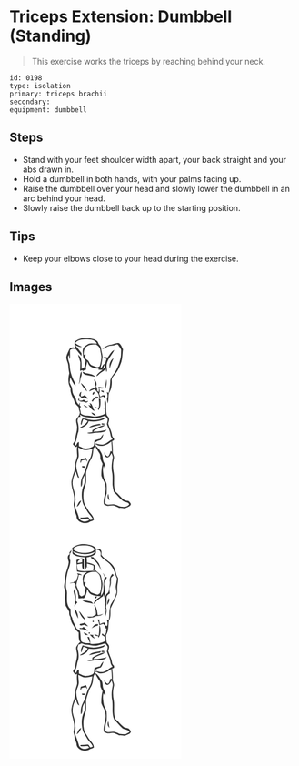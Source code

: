 # Triceps Extension: Dumbbell (Standing)
> This exercise works the triceps by reaching behind your neck.

``` 
id: 0198 
type: isolation 
primary: triceps brachii 
secondary:  
equipment: dumbbell 
``` 

## Steps

 - Stand with your feet shoulder width apart, your back straight and your abs drawn in.
 - Hold a dumbbell in both hands, with your palms facing up.
 - Raise the dumbbell over your head and slowly lower the dumbbell in an arc behind your head.
 - Slowly raise the dumbbell back up to the starting position.

## Tips

 - Keep your elbows close to your head during the exercise.

## Images

<svg width="227pt" height="400" viewBox="0 0 227 300" xmlns="http://www.w3.org/2000/svg">
  <g fill="#FFF">
    <path d="M0 0h227v300H0V0m88.36 48.31c-4.23 1.65-1.93 6.86-1.75 10.2-2.47-1.91-6.8-1.05-7.91 2.02-1.36 3.08-3.14 6.06-3.73 9.42-.39 4.19 2.51 7.79 2.62 11.93.01 3.41.86 6.71 1.27 10.06-1.8 6.52-1.96 13.77 1.8 19.65-1.06 6.38 3.2 11.72 5.01 17.52.82 2.97 3.28 4.87 5.36 6.94.33 2.48.91 4.94 1.81 7.28-.06 3.91-3.21 6.45-4.85 9.68-.5 3.41 1.24 6.61 1.2 9.99.15 5.15-2.21 9.93-2.3 15.07.06 2.87-2.35 4.84-3.36 7.34 1.83 1.37 3.56 5.45 5.92 2.34-1.11 4.35-.24 8.79-.1 13.18-.58 3.44-2.24 6.62-2.52 10.13-.69 3.9-.27 8.03-1.88 11.74-1.35 3.83-2.65 7.74-3.23 11.77-.54 8.35 4.39 16.03 3.6 24.4.04 2.69-1.21 5.4-.37 8.04.47 1.7.83 3.42.9 5.19.07 2.87 2.09 5.18 2.56 7.96-.14 8.6 12.2 11.8 18.15 7.05 1.76-.2 3.35-.89 4.74-1.97-.23-5.77-5.63-8.91-8-13.65-1.61-3.39-4.34-6.25-5.09-10.01-1.53-7.64-.85-15.83 2.26-23 1.7-6.57-.75-13.63 1.64-20.12 1.69-4.39 2.56-9.18 5.3-13.09 2.59-4.34 2.98-9.56 3.2-14.5.88-1.01 1.76-2.02 2.63-3.04 1.46 3.33 3.4 6.4 5.4 9.43 1.66 2.57.77 5.85 1.68 8.65.7 1.77 1.67 3.43 2.51 5.14-1.32 5.15-1.8 10.48-1.66 15.79 1.37 4.57 4.81 8.3 5.37 13.15 2.05 8.34-3.54 16.15-2.02 24.53 1.47.76 2.9 1.7 4.54 2.07 2.94.48 5.88-.9 8.81-.29 2.43.8 4.64 2.11 6.96 3.18 3.09-.79 6.33 1.33 9.24-.4 2.39-1.1 5.86-1.84 6.12-5.04-.85-1.51-1.91-2.99-3.41-3.88-2.57-.6-5.36-.84-7.35-2.79-3.32-3.02-6.06-6.63-9.6-9.42-3.34-7.92-.84-16.81-2.27-25.09a41.565 41.565 0 0 1 .21-18.73c.91-3.22-1.89-5.96-1.53-9.15.18-4.6-.21-9.2-.84-13.75.65-.3 1.96-.91 2.61-1.21-.04-.6-.12-1.8-.17-2.4-.97-1.16-2.36-2.2-2.49-3.83-.54-5.57-3.65-10.38-5.12-15.69.59-2.6 1.95-5.34.67-7.98-.84-1.14-1.85-2.15-2.59-3.36-1.06-4.84-.97-9.83-.8-14.74.18-1.91-.68-3.65-1.44-5.33-1.51 3.59-.44 7.3-.01 10.99-.8.15-1.6.3-2.4.46.56.01 1.67.05 2.23.07.21 2.25.42 4.51.62 6.77-4.11 2.36-8.83 3.1-13.43 3.92-3.71-.01-7.29-1.43-11.03-1.28-2.87.3-5.36-1.2-7.79-2.48-.31-2.68-1.01-5.28-1.74-7.86.46-.31 1.37-.93 1.83-1.24-.44-.47-1.33-1.41-1.77-1.88.32-1.27.32-2.53-.01-3.79-.25.77-.74 2.32-.98 3.1-1.91-1.7-3.32-3.89-3.63-6.46-.5-3.86-3.97-6.44-4.72-10.22-.37-2.07-.55-4.16-.84-6.23-1.19-2.14-2.18-4.38-3.2-6.6.43-2.35.75-4.71.98-7.08 1.79 4.21 3.95 8.33 6.87 11.88l-.04-3.28c-4.13-7.18-7.28-15.21-7.45-23.58-.03-4.89-4.37-9.66-1.28-14.35.38 1.98.73 3.98 1.16 5.96.81-4.1.09-8.28.49-12.38 1.69-2 4.82-1.8 7.22-1.57 2.82 2.9 5.08 6.27 7.81 9.25.02-.87.05-2.61.07-3.48-3.11-3.5-5.31-7.71-8.82-10.87 2.97 1.31 5.97 3.11 9.37 2.58-2.99-1.66-6.14-3.05-8.85-5.17 3.57-5.22 10.59-5.07 16.22-5.06 4.58.22 10.45.95 12.43 5.82-2.49-.14-4.98-.45-7.47-.39-3.86-.09-6.98 2.58-9.71 4.98-2.57 3.42-1.45 7.95-1.11 11.86-.03 2.53 1.83 4.33 3.28 6.17-.46 3.02-.81 6.08-1.82 8.98-1.18.55-2.37 1.11-3.55 1.67.03-4.95.38-9.96-1.09-14.76a44.487 44.487 0 0 0-3.46-4.15c.74 3.47 2.1 6.77 2.98 10.2 0 3.76-.18 7.52-.3 11.28.76-.24 2.29-.72 3.06-.96.11.33.34 1.01.46 1.35 1.52-.85 3.08-1.61 4.73-2.16-.21-.4-.63-1.2-.85-1.59.61-3.04 1.57-5.99 2.07-9.06.96 2.08 1.72 4.35 3.35 6.02 4.09 3.26 9.46 3.52 14.47 3.42l-2.91.24-.19 1.29c1.81.09 3.61.15 5.43.19-3 2.54-6.62 4.7-8.28 8.44 2.48-.64 3.58-3.15 5.65-4.41 2.04-1.74 5.3-2.4 5.89-5.41.21.02.63.05.84.06.27 1.49.76 2.94 1.28 4.36 1.24-3.4-.73-6.89.13-10.35 1.31-7.25 7.11-12.37 9.98-18.93-4.16 2.03-6.02 6.62-8.86 10.04-2.11-.45-4.68-1.73-6.02.77 1.56.3 3.13.58 4.7.85-.96 3.83-2.91 7.73-1.82 11.74-.78.38-1.6.7-2.4 1.04l-.91 1.79c.76-2.77 2.03-5.36 3.01-8.05-2.92.75-3.5 4.17-5.24 6.21-.77-1.77.2-3.5.5-5.23.68-3.35 1.35-6.72 1.61-10.14-.17-3.76-1.86-7.25-1.99-11.02-.06-2.52-1.95-4.37-3.37-6.24-.46-2.91-2.81-4.81-5.48-5.68-7.63-2.41-16.52-3.1-23.61 1.26m45.72 5.62c-4.59.34-8.72 2.98-11.92 6.15 3.33-1.38 6.29-3.55 9.73-4.66 2.55-.29 5.19-.14 7.64-1.06 1.22-.24 2.91-1.34 3.9-.03 1.36 2.16 3.31 4.13 3.87 6.68-.24 4.5.23 9.21-1.5 13.49-1.98 7.08-4.83 14.07-9.43 19.88-1.35 2.04-2.83 4.15-3.34 6.58-.1 5.6-.77 11.21-2.23 16.63-.6-.23-1.8-.67-2.4-.89 1.21 2.89 1.42 5.99.2 8.92.24 1.97.42 3.94.75 5.9 1.87-4.27.74-9.15 1.84-13.64 3.25-4.93 4.16-11.01 3.68-16.81-.26-2.46 1.31-4.64 2.83-6.42 4.48-4.23 6.86-10.08 9.11-15.69 2.4-6.06 2.07-12.62 2.96-18.96-1.55-2.68-2.34-6.13-5.04-7.94-3.69-1.06-7.02 1.7-10.65 1.87m-1.83 31.64c1.12-4.77 3.23-9.19 4.98-13.73-4.36 2.89-6.27 8.73-4.98 13.73m-41.08 20.48c2.67-2.29 1.71-6.41 3.17-9.4 1.19-2.32.87-4.98.67-7.47-3.48 4.87-1.23 11.54-3.84 16.87m5.38-16.51c.08 2.89 3.07 4.17 5.47 4.6 3.82.73 7.59 1.76 11.46 2.19-3.27-3.15-8.02-3.94-12.34-4.57a56.98 56.98 0 0 0-4.59-2.22m14.94 10.29c.85 3.28 2 6.5 2.18 9.92 2.53-3.11.94-7.88-2.18-9.92m16.4-.29c-.63 4.47-1.67 8.89-2.02 13.39 2.34-3.88 2.78-8.96 2.02-13.39m-33.85 4.97c1.73 4.38 5.09 7.96 8.32 11.3-1.16-4.62-4.62-8.51-8.32-11.3m20.64 4.32c-1.97 3.71-7.87 2.64-9.73 6.86 2.47-.96 4.84-2.16 7.36-2.97 2.91 3.16 6.42 6.62 6.04 11.31 1.63-.61 3.29-1.14 4.93-1.71.96.66 1.91 1.33 2.87 1.99-.02-.87-.07-2.6-.1-3.47-1.21-.01-2.41.01-3.61.06-.64.49-1.91 1.47-2.55 1.97-.57-1.39-1.04-2.8-1.62-4.18 1.16-2.45.83-5.18.2-7.72 1.94.95 3.95 1.43 5.67-.08-2.34-.7-4.76-1.02-7.19-1.24 1.7 1.91 1.06 4.48.67 6.72-.66-.58-1.96-1.76-2.61-2.34.31-.09.93-.26 1.23-.34-.87-1.5-1.36-3.15-1.56-4.86m6.48 5.54c-.05.28-.14.82-.19 1.1.8.42 2.42 1.27 3.22 1.7.02-.72.02-1.43.02-2.15-1.02-.21-2.03-.43-3.05-.65m-27.93 2.78c-.49 1.24-1.21 2.42-1.38 3.76 1.12 1.18 2.39 2.2 3.56 3.33 1.24-.26 2.48-.57 3.7-.91 1.3.92 2.57 2.03 4.3 1.87-.73-2.02-2.67-3.15-4.05-4.69-1.59.81-3.26 1.45-5 1.85-.59-2.08-.28-4.15.62-6.08-.43.22-1.31.65-1.75.87m18.24-.88c-1.29.41-2.84 3.15-1.26 3.89 1.06-.51 2.79-3.28 1.26-3.89m1.46 6.66c-1.73 1.44-2.98 3.35-4.56 4.94.41.5.81 1 1.22 1.5 1-1.35 1.96-2.73 2.88-4.13 1.74-.47 4.54.2 4.8-2.26-1.44-.18-2.93-.46-4.34-.05m-21.32.77c-.38 1.06-.75 2.13-1.12 3.2 1.83 2.06 4.51 2.56 7.15 2.25 1.93 1.01 5.18 2.18 6.06-.81-.64.17-1.91.5-2.54.67-1.06-.86-2.1-1.74-3.21-2.52-.69.34-2.08 1.03-2.77 1.37-.75-.01-2.25-.04-3.01-.06-.18-1.37-.37-2.74-.56-4.1m26.35 1.11c-.08 4.35 1.17 8.88-.52 13.06-1.82-.64-3.59-1.41-5.4-2.07.61.75 1.24 1.5 1.87 2.24 1 .04 1.99.09 2.99.13l.3 2.45c3.4-4.08 3.04-9.69 2.82-14.66-.51-.28-1.54-.86-2.06-1.15m-12.31 6.26c.39.85 1.17 2.56 1.56 3.41-.76-.25-2.26-.77-3.02-1.03 1.96 3.31 4.26 6.94 8.24 7.96-.64-.94-1.29-1.87-1.96-2.79-.25-2.39-1.62-4.42-2.61-6.55-.55-.25-1.66-.75-2.21-1m-8.13 2.48c1.35 2.17 3.86 2.92 6.14 3.69-1.2-1.24-2.62-2.23-3.99-3.26-.54-.11-1.61-.32-2.15-.43m10.4 10.12c1.36 2.26 3.31 4.08 6.14 4.11-1.41-2.15-3.54-3.81-6.14-4.11z"/>
    <path d="M101.45 56.6c3.5-3.1 8.41-3.17 12.83-3.02 2.27 1.77 4.93 3.62 5.37 6.71.63 4.22 2.14 8.43 1.44 12.73-.48 3.24-1 6.52-2.23 9.58-.97.39-1.92.79-2.88 1.19-2.67-.87-5.38-1.67-7.94-2.85-2.23-1.13-2.78-3.78-4.11-5.69-1.59-1.34-3.34-2.51-4.86-3.94.43-1.43 1.31-2.8 1.2-4.35-.6.15-1.8.44-2.4.59-.03-3.87.32-8.33 3.58-10.95zM108.2 136.25c.56.57.56.57 0 0zM109.96 150.96c5.55.79 10.95-1.49 16.13-3.2 1.12 1.42 2.59 2.63 3.35 4.3.47 2.35-.71 4.62-.92 6.95 1.37 4.42 4.07 8.42 4.6 13.1.21 2.45 1.25 4.67 2.85 6.52-4.09 1.52-6.84 5.29-11.03 6.61-3.92 1.73-8.04-.44-11.97-.94 1.08-4.91 7.92-2.51 9.15-7.14.83-1.68 1.37-3.47 1.76-5.29-1.92 1.83-3.25 4.15-4.42 6.51-2.5.64-5.47.76-7.41 2.62-.6 2.59.34 6.19-2.5 7.7-4 2.14-9.11 3.28-13.39 1.26-1.54-.63-3.05-1.33-4.58-2 .01-1.83.02-3.66-.01-5.49-2.38.38-2.72 2.94-3.79 4.66-.6-.83-1.19-1.65-1.78-2.47 3.32-4.64 2.59-10.61 4.86-15.67.61-4.34.41-8.85-.93-13.04-.77-2.29.6-4.49 1.19-6.63.6-.02 1.8-.04 2.4-.05-.11-.73-.34-2.2-.46-2.93 4.8 4.13 11.18 3.2 16.9 4.62m-8.86.95c-1.54-.27-3.25-1.22-4.77-.57-1.47 2.23-2.05 4.9-2.33 7.52.29.24.87.71 1.16.95.34-2.65 1.19-5.18 2.31-7.59 1.92.71 3.84 1.41 5.7 2.26-1.99 4.46-6.38 6.58-10.34 8.92 1.09.13 2.28.44 3.28-.21 3.73-1.59 7.4-4.13 8.26-8.37 6.53 1.17 13.34.41 19.49-2.07 1.31-.59 1.91-2.02 2.83-3.01-7.89 3.66-17.23 5.16-25.59 2.17m3.69 11.53c5.37-1.01 10.56-2.92 16.01-3.5-.7-.49-1.4-.98-2.1-1.45-4.67 1.28-10.34 1.26-13.91 4.95m16.64-4.17c.88.61 4.94.59 3.89-.93-1.24-.41-2.5-.51-3.8-.31-.02.31-.07.93-.09 1.24m-12.07 7.45c-.08.9-.15 1.81-.2 2.72-2.31.17-4.61.41-6.88.85 4.01 2.18 8.45-.16 12.66-.15 4.6-.41 10.32.19 13.38-4.04-5.82 1.78-12.1 2.85-18.09 2.67 4.16-4.79 11.5-4.99 16.36-8.9-6.27.7-11.78 3.95-17.23 6.85z"/>
    <path d="M113.37 184.94c6.56 5.42 15.47 1.62 21.05-3.31.37 4.42.58 8.85.68 13.29-.45-.12-1.35-.35-1.8-.46-.76 2.46-1.3 5.22-3.32 7.02-2.83-.61-3.94-3.46-5.06-5.77.5 2.45.63 5.71 3.19 6.96 3.5.62 4.97-3.29 6.47-5.66.7 1.93 1.83 3.84 1.7 5.96-1.34 6.96-2.35 14.27-.59 21.26.67 4.91.08 9.87.28 14.8.3 3.1 1.15 6.11 1.62 9.19 4.45 3.61 7.47 8.71 12.13 12.04 2.46 1.97 7.64.82 8.22 4.54-1.97 2.66-5.84 3.75-9.16 2.92-4.88.45-8.61-4.02-13.57-2.94-2.86-.18-7.19 1.54-8.8-1.67.14-4.32.08-8.86 1.86-12.88-.06-4.14.25-8.28-.21-12.4-.45-3.52-3.29-6.2-3.72-9.72-.51-4.79-2.24-9.89.13-14.47l.87 3.54c3.4-4.01-1.83-7.86-2.16-12.02.08-7.09-4.41-13.33-9.54-17.83l-.27-2.39m18.44 74.49c-.53-2.87-1-5.75-1.35-8.64-1.72 2.91-1.17 6.38 1.35 8.64zM90.7 189.51c2.71 1.15 5.24 2.88 8.19 3.41 3.54.28 7.01-.74 10.44-1.51-.65 4.77-1.2 9.79-3.79 13.97-4.19 6.55-4.69 14.72-8.7 21.37-2.41 4.52-3.27 9.8-2.48 14.85 1.76-1.76 1.5-4.37 1.69-6.65-.03-3.08 1.37-5.91 2.8-8.56.32 4.23 1.04 8.71-.77 12.74-3.41 7.05-3.31 15.34-1.55 22.83.77 3.6 3.22 6.45 4.87 9.66 2.17 4.71 6.46 7.93 8.76 12.59-1.27.34-2.54.66-3.82.96-1.03-1.25-1.42-4.03-3.54-3.64-3.11.49-6.24.62-9.37.42.1.36.29 1.08.39 1.44 3.14.64 6.28.28 9.42-.04.48.49 1.42 1.46 1.9 1.94-3.91 3.34-10.66 2.66-13.3-1.89-1.16-6.06-4.28-11.5-5.63-17.51.23-2.98 1.2-5.89.87-8.91-.17-7.2-3.73-13.81-4-20.98.43-5.06 2.06-10 4.28-14.55.97 2.5 1.88 5.03 2.72 7.59.46.18 1.38.56 1.84.75-1.62-5.18-3.45-10.32-3.94-15.75-.03-4.17 1.91-7.97 3.19-11.83.51-4.22-.46-8.47-.47-12.7m3.42 15.58c-.43 1.45-.72 2.96-.65 4.49 1.5.56.97-1.99 1.6-2.68 1.83-.42 3.64-.92 5.45-1.42a17.46 17.46 0 0 0 2.2 3.01c-.47-1.82-1.11-3.58-1.74-5.34-2.18 1.01-4.52 1.48-6.86 1.94m4.93 11.11c.14-.47.42-1.4.57-1.87-1.23-.09-2.46-.15-3.69-.18-1.32 1.96 1.83 2.06 3.12 2.05m-10.33 51.54c3.33-1.62 4.41-5.3 6.04-8.32-3.59 1.11-4.62 5.28-6.04 8.32z"/>
  </g>
  <g fill="#333">
    <path d="M88.36 48.31c7.09-4.36 15.98-3.67 23.61-1.26 2.67.87 5.02 2.77 5.48 5.68 1.42 1.87 3.31 3.72 3.37 6.24.13 3.77 1.82 7.26 1.99 11.02-.26 3.42-.93 6.79-1.61 10.14-.3 1.73-1.27 3.46-.5 5.23 1.74-2.04 2.32-5.46 5.24-6.21-.98 2.69-2.25 5.28-3.01 8.05l.91-1.79c.8-.34 1.62-.66 2.4-1.04-1.09-4.01.86-7.91 1.82-11.74-1.57-.27-3.14-.55-4.7-.85 1.34-2.5 3.91-1.22 6.02-.77 2.84-3.42 4.7-8.01 8.86-10.04-2.87 6.56-8.67 11.68-9.98 18.93-.86 3.46 1.11 6.95-.13 10.35-.52-1.42-1.01-2.87-1.28-4.36-.21-.01-.63-.04-.84-.06-.59 3.01-3.85 3.67-5.89 5.41-2.07 1.26-3.17 3.77-5.65 4.41 1.66-3.74 5.28-5.9 8.28-8.44-1.82-.04-3.62-.1-5.43-.19l.19-1.29 2.91-.24c-5.01.1-10.38-.16-14.47-3.42-1.63-1.67-2.39-3.94-3.35-6.02-.5 3.07-1.46 6.02-2.07 9.06.22.39.64 1.19.85 1.59-1.65.55-3.21 1.31-4.73 2.16-.12-.34-.35-1.02-.46-1.35-.77.24-2.3.72-3.06.96.12-3.76.3-7.52.3-11.28-.88-3.43-2.24-6.73-2.98-10.2 1.23 1.31 2.39 2.69 3.46 4.15 1.47 4.8 1.12 9.81 1.09 14.76 1.18-.56 2.37-1.12 3.55-1.67 1.01-2.9 1.36-5.96 1.82-8.98-1.45-1.84-3.31-3.64-3.28-6.17-.34-3.91-1.46-8.44 1.11-11.86 2.73-2.4 5.85-5.07 9.71-4.98 2.49-.06 4.98.25 7.47.39-1.98-4.87-7.85-5.6-12.43-5.82-5.63-.01-12.65-.16-16.22 5.06 2.71 2.12 5.86 3.51 8.85 5.17-3.4.53-6.4-1.27-9.37-2.58 3.51 3.16 5.71 7.37 8.82 10.87-.02.87-.05 2.61-.07 3.48-2.73-2.98-4.99-6.35-7.81-9.25-2.4-.23-5.53-.43-7.22 1.57-.4 4.1.32 8.28-.49 12.38-.43-1.98-.78-3.98-1.16-5.96-3.09 4.69 1.25 9.46 1.28 14.35.17 8.37 3.32 16.4 7.45 23.58l.04 3.28c-2.92-3.55-5.08-7.67-6.87-11.88a84.82 84.82 0 0 1-.98 7.08c1.02 2.22 2.01 4.46 3.2 6.6.29 2.07.47 4.16.84 6.23.75 3.78 4.22 6.36 4.72 10.22.31 2.57 1.72 4.76 3.63 6.46.24-.78.73-2.33.98-3.1.33 1.26.33 2.52.01 3.79.44.47 1.33 1.41 1.77 1.88-.46.31-1.37.93-1.83 1.24.73 2.58 1.43 5.18 1.74 7.86 2.43 1.28 4.92 2.78 7.79 2.48 3.74-.15 7.32 1.27 11.03 1.28 4.6-.82 9.32-1.56 13.43-3.92-.2-2.26-.41-4.52-.62-6.77-.56-.02-1.67-.06-2.23-.07.8-.16 1.6-.31 2.4-.46-.43-3.69-1.5-7.4.01-10.99.76 1.68 1.62 3.42 1.44 5.33-.17 4.91-.26 9.9.8 14.74.74 1.21 1.75 2.22 2.59 3.36 1.28 2.64-.08 5.38-.67 7.98 1.47 5.31 4.58 10.12 5.12 15.69.13 1.63 1.52 2.67 2.49 3.83.05.6.13 1.8.17 2.4-.65.3-1.96.91-2.61 1.21.63 4.55 1.02 9.15.84 13.75-.36 3.19 2.44 5.93 1.53 9.15a41.565 41.565 0 0 0-.21 18.73c1.43 8.28-1.07 17.17 2.27 25.09 3.54 2.79 6.28 6.4 9.6 9.42 1.99 1.95 4.78 2.19 7.35 2.79 1.5.89 2.56 2.37 3.41 3.88-.26 3.2-3.73 3.94-6.12 5.04-2.91 1.73-6.15-.39-9.24.4-2.32-1.07-4.53-2.38-6.96-3.18-2.93-.61-5.87.77-8.81.29-1.64-.37-3.07-1.31-4.54-2.07-1.52-8.38 4.07-16.19 2.02-24.53-.56-4.85-4-8.58-5.37-13.15-.14-5.31.34-10.64 1.66-15.79-.84-1.71-1.81-3.37-2.51-5.14-.91-2.8-.02-6.08-1.68-8.65-2-3.03-3.94-6.1-5.4-9.43-.87 1.02-1.75 2.03-2.63 3.04-.22 4.94-.61 10.16-3.2 14.5-2.74 3.91-3.61 8.7-5.3 13.09-2.39 6.49.06 13.55-1.64 20.12-3.11 7.17-3.79 15.36-2.26 23 .75 3.76 3.48 6.62 5.09 10.01 2.37 4.74 7.77 7.88 8 13.65-1.39 1.08-2.98 1.77-4.74 1.97-5.95 4.75-18.29 1.55-18.15-7.05-.47-2.78-2.49-5.09-2.56-7.96-.07-1.77-.43-3.49-.9-5.19-.84-2.64.41-5.35.37-8.04.79-8.37-4.14-16.05-3.6-24.4.58-4.03 1.88-7.94 3.23-11.77 1.61-3.71 1.19-7.84 1.88-11.74.28-3.51 1.94-6.69 2.52-10.13-.14-4.39-1.01-8.83.1-13.18-2.36 3.11-4.09-.97-5.92-2.34 1.01-2.5 3.42-4.47 3.36-7.34.09-5.14 2.45-9.92 2.3-15.07.04-3.38-1.7-6.58-1.2-9.99 1.64-3.23 4.79-5.77 4.85-9.68-.9-2.34-1.48-4.8-1.81-7.28-2.08-2.07-4.54-3.97-5.36-6.94-1.81-5.8-6.07-11.14-5.01-17.52-3.76-5.88-3.6-13.13-1.8-19.65-.41-3.35-1.26-6.65-1.27-10.06-.11-4.14-3.01-7.74-2.62-11.93.59-3.36 2.37-6.34 3.73-9.42 1.11-3.07 5.44-3.93 7.91-2.02-.18-3.34-2.48-8.55 1.75-10.2m13.09 8.29c-3.26 2.62-3.61 7.08-3.58 10.95.6-.15 1.8-.44 2.4-.59.11 1.55-.77 2.92-1.2 4.35 1.52 1.43 3.27 2.6 4.86 3.94 1.33 1.91 1.88 4.56 4.11 5.69 2.56 1.18 5.27 1.98 7.94 2.85.96-.4 1.91-.8 2.88-1.19 1.23-3.06 1.75-6.34 2.23-9.58.7-4.3-.81-8.51-1.44-12.73-.44-3.09-3.1-4.94-5.37-6.71-4.42-.15-9.33-.08-12.83 3.02m8.51 94.36c-5.72-1.42-12.1-.49-16.9-4.62.12.73.35 2.2.46 2.93-.6.01-1.8.03-2.4.05-.59 2.14-1.96 4.34-1.19 6.63 1.34 4.19 1.54 8.7.93 13.04-2.27 5.06-1.54 11.03-4.86 15.67.59.82 1.18 1.64 1.78 2.47 1.07-1.72 1.41-4.28 3.79-4.66.03 1.83.02 3.66.01 5.49 1.53.67 3.04 1.37 4.58 2 4.28 2.02 9.39.88 13.39-1.26 2.84-1.51 1.9-5.11 2.5-7.7 1.94-1.86 4.91-1.98 7.41-2.62 1.17-2.36 2.5-4.68 4.42-6.51-.39 1.82-.93 3.61-1.76 5.29-1.23 4.63-8.07 2.23-9.15 7.14 3.93.5 8.05 2.67 11.97.94 4.19-1.32 6.94-5.09 11.03-6.61-1.6-1.85-2.64-4.07-2.85-6.52-.53-4.68-3.23-8.68-4.6-13.1.21-2.33 1.39-4.6.92-6.95-.76-1.67-2.23-2.88-3.35-4.3-5.18 1.71-10.58 3.99-16.13 3.2m3.41 33.98l.27 2.39c5.13 4.5 9.62 10.74 9.54 17.83.33 4.16 5.56 8.01 2.16 12.02l-.87-3.54c-2.37 4.58-.64 9.68-.13 14.47.43 3.52 3.27 6.2 3.72 9.72.46 4.12.15 8.26.21 12.4-1.78 4.02-1.72 8.56-1.86 12.88 1.61 3.21 5.94 1.49 8.8 1.67 4.96-1.08 8.69 3.39 13.57 2.94 3.32.83 7.19-.26 9.16-2.92-.58-3.72-5.76-2.57-8.22-4.54-4.66-3.33-7.68-8.43-12.13-12.04-.47-3.08-1.32-6.09-1.62-9.19-.2-4.93.39-9.89-.28-14.8-1.76-6.99-.75-14.3.59-21.26.13-2.12-1-4.03-1.7-5.96-1.5 2.37-2.97 6.28-6.47 5.66-2.56-1.25-2.69-4.51-3.19-6.96 1.12 2.31 2.23 5.16 5.06 5.77 2.02-1.8 2.56-4.56 3.32-7.02.45.11 1.35.34 1.8.46-.1-4.44-.31-8.87-.68-13.29-5.58 4.93-14.49 8.73-21.05 3.31m-22.67 4.57c.01 4.23.98 8.48.47 12.7-1.28 3.86-3.22 7.66-3.19 11.83.49 5.43 2.32 10.57 3.94 15.75-.46-.19-1.38-.57-1.84-.75-.84-2.56-1.75-5.09-2.72-7.59-2.22 4.55-3.85 9.49-4.28 14.55.27 7.17 3.83 13.78 4 20.98.33 3.02-.64 5.93-.87 8.91 1.35 6.01 4.47 11.45 5.63 17.51 2.64 4.55 9.39 5.23 13.3 1.89-.48-.48-1.42-1.45-1.9-1.94-3.14.32-6.28.68-9.42.04-.1-.36-.29-1.08-.39-1.44 3.13.2 6.26.07 9.37-.42 2.12-.39 2.51 2.39 3.54 3.64 1.28-.3 2.55-.62 3.82-.96-2.3-4.66-6.59-7.88-8.76-12.59-1.65-3.21-4.1-6.06-4.87-9.66-1.76-7.49-1.86-15.78 1.55-22.83 1.81-4.03 1.09-8.51.77-12.74-1.43 2.65-2.83 5.48-2.8 8.56-.19 2.28.07 4.89-1.69 6.65-.79-5.05.07-10.33 2.48-14.85 4.01-6.65 4.51-14.82 8.7-21.37 2.59-4.18 3.14-9.2 3.79-13.97-3.43.77-6.9 1.79-10.44 1.51-2.95-.53-5.48-2.26-8.19-3.41z"/>
    <path d="M134.08 53.93c3.63-.17 6.96-2.93 10.65-1.87 2.7 1.81 3.49 5.26 5.04 7.94-.89 6.34-.56 12.9-2.96 18.96-2.25 5.61-4.63 11.46-9.11 15.69-1.52 1.78-3.09 3.96-2.83 6.42.48 5.8-.43 11.88-3.68 16.81-1.1 4.49.03 9.37-1.84 13.64-.33-1.96-.51-3.93-.75-5.9 1.22-2.93 1.01-6.03-.2-8.92.6.22 1.8.66 2.4.89 1.46-5.42 2.13-11.03 2.23-16.63.51-2.43 1.99-4.54 3.34-6.58 4.6-5.81 7.45-12.8 9.43-19.88 1.73-4.28 1.26-8.99 1.5-13.49-.56-2.55-2.51-4.52-3.87-6.68-.99-1.31-2.68-.21-3.9.03-2.45.92-5.09.77-7.64 1.06-3.44 1.11-6.4 3.28-9.73 4.66 3.2-3.17 7.33-5.81 11.92-6.15z"/>
    <path d="M132.25 85.57c-1.29-5 .62-10.84 4.98-13.73-1.75 4.54-3.86 8.96-4.98 13.73zM91.17 106.05c2.61-5.33.36-12 3.84-16.87.2 2.49.52 5.15-.67 7.47-1.46 2.99-.5 7.11-3.17 9.4zM96.55 89.54c1.56.67 3.09 1.41 4.59 2.22 4.32.63 9.07 1.42 12.34 4.57-3.87-.43-7.64-1.46-11.46-2.19-2.4-.43-5.39-1.71-5.47-4.6zM111.49 99.83c3.12 2.04 4.71 6.81 2.18 9.92-.18-3.42-1.33-6.64-2.18-9.92zM127.89 99.54c.76 4.43.32 9.51-2.02 13.39.35-4.5 1.39-8.92 2.02-13.39zM94.04 104.51c3.7 2.79 7.16 6.68 8.32 11.3-3.23-3.34-6.59-6.92-8.32-11.3z"/>
    <path d="M114.68 108.83c.2 1.71.69 3.36 1.56 4.86-.3.08-.92.25-1.23.34.65.58 1.95 1.76 2.61 2.34.39-2.24 1.03-4.81-.67-6.72 2.43.22 4.85.54 7.19 1.24-1.72 1.51-3.73 1.03-5.67.08.63 2.54.96 5.27-.2 7.72.58 1.38 1.05 2.79 1.62 4.18.64-.5 1.91-1.48 2.55-1.97 1.2-.05 2.4-.07 3.61-.06.03.87.08 2.6.1 3.47-.96-.66-1.91-1.33-2.87-1.99-1.64.57-3.3 1.1-4.93 1.71.38-4.69-3.13-8.15-6.04-11.31-2.52.81-4.89 2.01-7.36 2.97 1.86-4.22 7.76-3.15 9.73-6.86zM121.16 114.37c1.02.22 2.03.44 3.05.65 0 .72 0 1.43-.02 2.15-.8-.43-2.42-1.28-3.22-1.7.05-.28.14-.82.19-1.1zM93.23 117.15c.44-.22 1.32-.65 1.75-.87-.9 1.93-1.21 4-.62 6.08 1.74-.4 3.41-1.04 5-1.85 1.38 1.54 3.32 2.67 4.05 4.69-1.73.16-3-.95-4.3-1.87-1.22.34-2.46.65-3.7.91-1.17-1.13-2.44-2.15-3.56-3.33.17-1.34.89-2.52 1.38-3.76z"/>
    <path d="M111.47 116.27c1.53.61-.2 3.38-1.26 3.89-1.58-.74-.03-3.48 1.26-3.89zM112.93 122.93c1.41-.41 2.9-.13 4.34.05-.26 2.46-3.06 1.79-4.8 2.26-.92 1.4-1.88 2.78-2.88 4.13-.41-.5-.81-1-1.22-1.5 1.58-1.59 2.83-3.5 4.56-4.94zM91.61 123.7c.19 1.36.38 2.73.56 4.1.76.02 2.26.05 3.01.06.69-.34 2.08-1.03 2.77-1.37 1.11.78 2.15 1.66 3.21 2.52.63-.17 1.9-.5 2.54-.67-.88 2.99-4.13 1.82-6.06.81-2.64.31-5.32-.19-7.15-2.25.37-1.07.74-2.14 1.12-3.2zM117.96 124.81c.52.29 1.55.87 2.06 1.15.22 4.97.58 10.58-2.82 14.66l-.3-2.45c-1-.04-1.99-.09-2.99-.13-.63-.74-1.26-1.49-1.87-2.24 1.81.66 3.58 1.43 5.4 2.07 1.69-4.18.44-8.71.52-13.06zM105.65 131.07c.55.25 1.66.75 2.21 1 .99 2.13 2.36 4.16 2.61 6.55.67.92 1.32 1.85 1.96 2.79-3.98-1.02-6.28-4.65-8.24-7.96.76.26 2.26.78 3.02 1.03-.39-.85-1.17-2.56-1.56-3.41m2.55 5.18c.56.57.56.57 0 0zM97.52 133.55c.54.11 1.61.32 2.15.43 1.37 1.03 2.79 2.02 3.99 3.26-2.28-.77-4.79-1.52-6.14-3.69zM107.92 143.67c2.6.3 4.73 1.96 6.14 4.11-2.83-.03-4.78-1.85-6.14-4.11zM101.1 151.91c8.36 2.99 17.7 1.49 25.59-2.17-.92.99-1.52 2.42-2.83 3.01-6.15 2.48-12.96 3.24-19.49 2.07-.86 4.24-4.53 6.78-8.26 8.37-1 .65-2.19.34-3.28.21 3.96-2.34 8.35-4.46 10.34-8.92-1.86-.85-3.78-1.55-5.7-2.26-1.12 2.41-1.97 4.94-2.31 7.59-.29-.24-.87-.71-1.16-.95.28-2.62.86-5.29 2.33-7.52 1.52-.65 3.23.3 4.77.57zM104.79 163.44c3.57-3.69 9.24-3.67 13.91-4.95.7.47 1.4.96 2.1 1.45-5.45.58-10.64 2.49-16.01 3.5zM121.43 159.27c.02-.31.07-.93.09-1.24 1.3-.2 2.56-.1 3.8.31 1.05 1.52-3.01 1.54-3.89.93zM109.36 166.72c5.45-2.9 10.96-6.15 17.23-6.85-4.86 3.91-12.2 4.11-16.36 8.9 5.99.18 12.27-.89 18.09-2.67-3.06 4.23-8.78 3.63-13.38 4.04-4.21-.01-8.65 2.33-12.66.15 2.27-.44 4.57-.68 6.88-.85.05-.91.12-1.82.2-2.72zM94.12 205.09c2.34-.46 4.68-.93 6.86-1.94.63 1.76 1.27 3.52 1.74 5.34a17.46 17.46 0 0 1-2.2-3.01c-1.81.5-3.62 1-5.45 1.42-.63.69-.1 3.24-1.6 2.68-.07-1.53.22-3.04.65-4.49zM99.05 216.2c-1.29.01-4.44-.09-3.12-2.05 1.23.03 2.46.09 3.69.18-.15.47-.43 1.4-.57 1.87zM131.81 259.43c-2.52-2.26-3.07-5.73-1.35-8.64.35 2.89.82 5.77 1.35 8.64zM88.72 267.74c1.42-3.04 2.45-7.21 6.04-8.32-1.63 3.02-2.71 6.7-6.04 8.32z"/>
  </g>
</svg>

<svg width="227pt" height="400" viewBox="0 0 227 300" xmlns="http://www.w3.org/2000/svg">
  <g fill="#FFF">
    <path d="M0 0h227v300H0V0m82.76 22c.12 1.4.25 2.79.37 4.19-.18 1.62-.5 3.56 1.2 4.52 4.52 3.06 10.25 3.47 15.55 3.63-.23 5.49-.2 10.99.54 16.44.4-1.11.79-2.23 1.18-3.35 1.23.04 2.46.06 3.69.07l-3.16-.28c.04-1.48.07-2.95.11-4.43 2.82.66 5.61 1.47 8.36 2.36.22 2.07.81 4.31-1.12 5.82.98.28 2.93.85 3.91 1.14-7.82-.14-15.77 1.92-23.43-.46-.47-2.55-.81-5.12-1.11-7.7 2.26-.54 4.56-.89 6.87-1.15.04 2.91-.39 6.38 2.42 8.17.13-4.85-.03-9.69.09-14.53-.96-.34-1.92-.68-2.88-1.01-2.32 1.02-4.72 1.85-7.11 2.68.21 5.02.29 10.06.89 15.07 4.28 1.05 8.7 1.05 13.08.88-1.84 1.5-4.37 2.57-5.08 5.04-1.16 3.57-.29 7.39.09 11.01.24 2.09 1.97 3.52 3.12 5.14-.43 3-.86 6.02-1.77 8.92-1.26.61-2.52 1.23-3.77 1.85l-2.52-2.01c-.12-4.74-3-8.7-4.11-13.18.67-4.49 2.69-8.69 3.24-13.22 1.09.13 3.26.38 4.35.51-1.53-2.1-4.28-2.07-6.56-2.69.46.71.92 1.43 1.38 2.14-.95 3.01-1.57 6.21-3.33 8.89l-2.46.2c-.02.27-.06.81-.09 1.08-1.79.04-3.64.01-5.31.77 2.35.35 5.38-1.3 7.17.88 2.25 3.54-1.41 6.9-2.04 10.33.7 4.09 2.45 8.04 2.34 12.25-.17 2.51-1.15 4.91-1.05 7.45.64-1.2 1.3-2.39 2-3.56.55-.62 1.13-1.22 1.73-1.8a6.894 6.894 0 0 0-2.14-2.16c.12-3.35.72-6.78-.25-10.06-.9-2.65-.47-5.48-.08-8.18 2.39 4.63 4.05 9.82 3.89 15.08 2.36-.41 4.76-.56 7.14-.22 3.19-3.34 3.66-8.09 4.48-12.42.97 2.07 1.75 4.31 3.36 5.99 4.06 3.26 9.44 3.33 14.38 3.77-3.44 3.04-8.93 5.02-9.21 10.28 3.53-4.11 7.74-7.61 12.37-10.42.2-.88.4-1.75.61-2.62 1.21 3.7 1.97 7.54 2.48 11.39-.44 2.9-2.32 6.34.66 8.58-.25 3.3-1.32 6.48-1.29 9.81 2.26-3.77 2.64-8.49 1.49-12.67 1.02-4.65.52-9.41.85-14.11.68-1.92 2.36-3.23 4.15-4.05-.22-1.71-.49-3.42-.55-5.15.08-3.09 2.23-5.78 1.97-8.91-.09-2.22.05-4.44.22-6.65 1.18-1.12 2.36-2.23 3.56-3.34-.49-.43-1.49-1.28-1.98-1.71-2.33 2.66-3.95 6.25-3.27 9.83.48 3.01-.41 5.98-.68 8.96-.43 2.83-.64 6.53-3.75 7.75-.65 1.13-1.29 2.27-1.95 3.4.29-4.82.15-9.64-.88-14.38-.98-3.39.74-6.6 2.67-9.26.21-.45.62-1.36.83-1.81-.4-.04-1.2-.13-1.6-.17-1.37-1.77-2.2-4.08-4.03-5.44 1.64 2.28 2.64 4.9 3.05 7.68l-1.53-.53c.11.34.32 1.03.43 1.37-1.33 4.67-.81 9.55-.97 14.33.11 2.84-1.88 5.12-3.32 7.37-.3-6.27 3.38-12.5 1.69-18.83-.78-2.69-1.19-5.46-1.9-8.16-1.96-3.04-5.19-4.96-7.77-7.43 1-2.1.99-4.25-.44-6.11-2.95-2.09-6.48-2.89-10-3.41-.03-2.34-.15-4.68-.4-7.01 1.72-.28 3.51-.44 5.07-1.29l-.57.79c2.35-1.07 5.03-1.79 6.9-3.67 1.4-1.76.28-4.21 1.16-6.18 1.93.69 4.59.93 5.42 3.16 1.13 1.65.53 3.66.4 5.49 3.69 5.05 9.99 7.26 13.58 12.39 4.17 4.9 5.32 11.4 8.02 17.07-.28 3.64-1.21 7.21-1.62 10.84.05 3.03 1.53 6.06.62 9.09-1.3 4.78-3.66 9.2-6.39 13.31-1.25 1.7-1.59 3.79-1.77 5.85-1.62 5.24-.27 10.91-1.8 16.22l-2.41-.8c.92 2.63 1.33 5.4.56 8.13-.69-.09-2.08-.28-2.77-.37l-.18-3.79c-2.36-.24-4.45.82-6.44 1.93-.65-1.96-1.59-3.99-.74-6.06l-2.81.15c1.29 2.23 2.3 4.63 2.42 7.23 1.68-.57 3.38-1.1 5.07-1.65 2.04 1.39 2.96 3.58 3.37 5.93l1.06.03c-.77 2.77.28 6.66-2.29 8.57-1.49.69-2.13-1.29-2.98-2.03-.37.62-.72 1.26-1.05 1.9 1.28.96 2.69 1.73 4.01 2.64 1.05 1.68.5 3.81.81 5.68-6 3.18-12.9 4.11-19.61 3.77-.27-3.06-.85-6.08-1.74-9.02l-2.41-.44c1 2.93 2.35 5.72 3.77 8.47-4.1-.13-8.93.29-12.05-2.93-.76-4.25-.58-8.61-1.34-12.86-1.14-1.66-3.02-2.56-4.66-3.63-1.72-4.88-5.11-9.08-5.84-14.32-2.7-3.15-1.88-7.48-1.97-11.3-5.84-4.86-4.74-13.03-4.72-19.79.46-3.71-1.46-7.13-1.46-10.81.31-5.05.18-10.18 1.53-15.1 1.1-6.3 4.63-12.06 4.21-18.61-2.08-3.16-.21-6.84-.01-10.24l.71.56c.33-1.42.65-2.84.98-4.25-.96 1.21-1.91 2.44-2.86 3.67.07.59.22 1.78.29 2.38-4.1 1.97-2.04 7.08-1.12 10.35-.54 4.72-2.26 9.17-3.62 13.68-1.66 5.66-1.28 11.64-2.57 17.36-.62 3.19 2.14 5.91 1.69 9.11-.25 5.65-.27 11.33.27 16.96 1.35 2.92 3.76 5.27 4.75 8.36.09 2.27-.21 4.72 1.53 6.49.37 3.7 1.19 7.48 3.4 10.55 2.56 3.37 3.72 7.86 7.6 10.08.2 4.42-.53 9.56 2.42 13.21-.27-.04-.8-.11-1.07-.15-1.67 2.03-3.49 4.02-4.58 6.43-.53 3.43 1.22 6.65 1.16 10.06.16 5.14-2.21 9.91-2.29 15.04.21 2.79-2.38 4.49-3.16 6.94 1.26 1.79 2.99 5.33 5.54 3.21-.75 4.22-.07 8.46.06 12.69-.45 3.11-1.96 5.96-2.35 9.09-.66 3.55-.54 7.21-1.33 10.73-1.55 4.51-3.25 9.03-3.91 13.78-.52 6.72 2.7 12.95 3.43 19.53.55 3.75.02 7.56-.7 11.25.66 2.24 1.35 4.5 1.39 6.86.06 2.88 2.05 5.22 2.54 8.01-.06 8.62 12.11 11.73 18.18 7.13 1.74-.31 3.35-1.01 4.79-2.03-.27-5.77-5.64-8.96-8.04-13.71-1.62-3.38-4.35-6.25-5.09-10.01-1.53-7.69-.81-15.92 2.32-23.13 1.33-5.36-.13-10.99.71-16.43.8-4.41 2.73-8.47 4-12.74 1.38-2.92 3.56-5.49 4.16-8.75 1.46-4.23-.02-9.46 3.73-12.7 1.48 3.1 3.2 6.07 5.14 8.91 2.03 2.62 1.14 6.14 1.99 9.13.7 1.79 1.68 3.46 2.53 5.19a58.228 58.228 0 0 0-1.65 15.84c1.38 4.51 4.74 8.23 5.35 13.01 2.12 8.39-3.52 16.23-2.01 24.65 1.48.77 2.92 1.7 4.57 2.08 2.94.5 5.88-.93 8.81-.29 2.41.81 4.62 2.1 6.93 3.15 3.12-.71 6.39 1.35 9.3-.37 2.11-1.1 5.16-1.52 5.88-4.17.78-1.35-.92-2.37-1.53-3.39-1.84-2.55-5.49-1.4-7.77-3.29-4.08-2.9-6.82-7.28-10.83-10.3-3.37-7.91-.85-16.81-2.27-25.08-1.34-6.18-1.27-12.72.24-18.85.81-3.21-1.93-5.95-1.58-9.14.2-4.53-.17-9.06-.83-13.54.87-.45 1.74-.9 2.61-1.34-.03-.58-.1-1.75-.13-2.34-1.03-1.24-2.44-2.39-2.57-4.12-.57-5.46-3.6-10.18-5.06-15.39.34-2.03 1.42-3.99 1.14-6.09 0-2.26-2.08-3.53-3.08-5.33-.73-3.2-.75-6.49-.94-9.74 3.82-5.66 2.72-12.69 3.85-19.07 2.95-4.76 1.56-10.57 2.08-15.84 2.87-6.14 5.89-12.22 8.4-18.53 1.2-4.25-.12-8.76.78-13.07.7-2.97.93-6.04.61-9.07-3.03-3.62-2.54-8.86-4.79-12.94-3.35-7.85-12.34-10.43-17.01-17.2-.16-2.38.75-5.47-1.61-7.06-1.34-1.44-3.42-.79-5.12-.84-3.21-4.8-9.29-5.52-14.54-6.14-6.13-.82-12.35 1.12-17.27 4.77m24.4 12.69c1.35 1.7 3.57 2.49 5 4.16 4.25 3.52 6.56 8.61 9.18 13.32-1.39-3.18-2-6.66-3.6-9.73-2.07-2.98-4.74-5.46-7.19-8.12-.95-.29-3.06-.96-3.39.37m6.1 51.67l-.2 2.34c1.14.31 2.4-1.76 2.18-2.76-.5.1-1.49.31-1.98.42m16.03 10.92c1.4-2.82 3.75-6.09 1.86-9.23-1.05 2.98-2.83 5.97-1.86 9.23M95.9 91.31c4.11 3.1 9.82 3.01 14.65 4.47-1.2-1.19-2.12-2.97-3.99-3.14-3.51-.7-7.06-1.64-10.66-1.33m15.88 5.71c.51 4.41 3.1 8.42 2.11 13.05-1.56.84-3.1 1.72-4.62 2.64-2.32-.11-4.64-.13-6.96-.09 1.09 1.08 2.51 1.91 4.1 1.58 2.62-.55 5.56-.59 7.75-2.31 3.37.1 6.87-.24 9.39-2.74-2.42.42-4.75 2.24-7.26 1.35-.58-4.66-1.03-9.97-4.51-13.48m-26.29 6.03c1.29 4.18 3.14 8.14 4.88 12.14.35-3.66-.64-7.24-2.39-10.44-.32-1.15-1.53-1.35-2.49-1.7m6.15 2.25c1.63 4.25 3.66 9.18 7.96 11.34-.43-2.26-2.01-3.94-3.38-5.68-1.52-1.89-2.61-4.16-4.58-5.66m18.69 12.65c-1.2.87-1.16 1.59.11 2.17 1.21-.85 1.17-1.57-.11-2.17m-17.18 4.27c-.17.36-.5 1.08-.67 1.44.42.21 1.25.62 1.66.83 1.65-.34 3.31-.66 4.96-1.05 1.42.92 2.88 1.83 4.64 1.92-1.43-1.64-3.06-3.06-4.66-4.53-1.83.98-3.88 1.27-5.93 1.39m15.04 5.88c2.47-1.38 4.88-2.98 7.73-3.46 1.24.3 1.47-2.64.03-1.95-3.87-.94-5.46 3.22-7.76 5.41m10.27-3.31c-.01 4.37.05 8.81-.86 13.11-1.95-.76-3.87-1.63-5.89-2.18 1.22 1.72 2.93 2.71 5.08 2.49.15.61.46 1.81.61 2.42 3.21-4.67 3.37-10.7 1.73-15.97l-.67.13m-23.01 3.12c-1.06-.05-2.11-.09-3.17-.14.17.3.5.9.67 1.2 3.83-.3 7.23 1.43 10.76 2.6-1.87-1.88-3.86-3.64-5.92-5.31l-2.34 1.65m2.33 5.62c.55 1.04 1.11 2.07 1.68 3.1 1.4.15 2.8.2 4.21.16-1.82-1.31-3.65-2.77-5.89-3.26m7.46-.21c-1.26.71-1.24 1.38.08 2.03 1.28-.73 1.26-1.4-.08-2.03m.53 2.99c2.11 1.89 3.77 4.74 6.85 5.07-.86-1.02-1.71-2.04-2.57-3.06.22-.31.64-.94.86-1.25-1.72-.24-3.43-.49-5.14-.76z"/>
    <path d="M83.72 23.81c3.23-4.53 9.2-4.96 14.28-4.98 5.15-.08 11.23.52 14.39 5.19-2.71 3.49-7.27 4.35-11.42 4.68-6.06.3-12.6-.63-17.25-4.89z"/>
    <path d="M83.35 26.7c9.16 4.32 20.33 5.13 29.55.53-2.92 4.7-8.88 5.4-13.91 5.53-5.65-.14-12.2-.96-15.64-6.06zM89.77 42.04c.31-3.4 3.39-4.85 6-6.34.01 1.78.02 3.57.02 5.36-2.01.32-4.02.64-6.02.98zM101.44 56.64c3.54-3.18 8.55-3.12 13.02-3.07 1.55 1.4 3.43 2.6 4.41 4.51 2.63 7.49 3.08 15.74.49 23.31-.59 1.29-2.11 1.7-3.17 2.5-2.72-.94-5.49-1.77-8.12-2.96-2.28-1.13-2.8-3.88-4.21-5.77-1.56-1.31-3.25-2.45-4.77-3.82.03-1.31 1.94-3.14.93-4.24l-2.1.28c-.07-3.8.33-8.16 3.52-10.74zM116.1 150.78c3.39-.96 6.84-1.74 10.17-2.92 1.05 1.4 2.38 2.64 3.14 4.25.46 2.34-.72 4.61-.9 6.93 1.37 4.39 4.04 8.38 4.59 13.03.21 2.45 1.25 4.68 2.82 6.55-4.07 1.57-6.85 5.29-11.04 6.61-3.91 1.75-8.01-.46-11.94-.99 1.17-3.4 4.85-3.52 7.68-4.67 1.81-2.2 2.65-5.01 3.31-7.73-1.94 1.8-3.3 4.08-4.42 6.45-2.53.64-5.42.9-7.46 2.66-.62 2.58.32 6.16-2.46 7.7-2.25 1.41-4.94 1.94-7.53 2.31-3.76.5-7.08-1.64-10.42-2.99-.01-1.87-.03-3.73-.09-5.59-2.26.58-2.77 2.96-3.81 4.72-.58-.83-1.15-1.65-1.72-2.48 2.6-3.55 2.69-7.99 3.69-12.09 2.19-5.26 1.79-11.26.23-16.64-.68-2.2.56-4.35 1.1-6.44.54-.08 1.63-.25 2.18-.33.25-.24.75-.72 1-.97 2.34-.62 4.31 1.68 6.7 1.56 5.1-.02 10.1 2.37 15.18 1.07m-7.08 2.68c-4.3-.13-8.33-1.77-12.45-2.81-1.42 2.99-3.35 6.27-1.69 9.57.65-2.72 1.45-5.41 2.58-7.96 1.91.69 3.82 1.39 5.69 2.2-1.99 4.47-6.4 6.59-10.36 8.96 2.72.85 5.05-1.15 7.27-2.38 2.36-1.27 3.51-3.77 4.36-6.17 6.54 1.09 13.34.4 19.48-2.12 1.23-.67 1.94-1.93 2.87-2.92-5.6 2.34-11.65 3.89-17.75 3.63m-4.28 9.98c5.02-.85 9.84-2.75 14.93-3.2.29-.5.86-1.51 1.14-2.01-5.43 1.15-11.85 1.2-16.07 5.21m16.5-4.23c1.26.56 3.69.78 4.42-.57-.98-.93-4.72-1.41-4.42.57m-11.87 7.48c-.1.91-.18 1.82-.26 2.73-2.32.17-4.63.45-6.91.9 4.09 2.1 8.54-.13 12.81-.17 4.59-.39 10.28.17 13.31-4.05-5.83 1.74-12.09 2.82-18.08 2.67 4.19-4.77 11.54-4.96 16.37-8.93-6.27.72-11.79 3.94-17.24 6.85z"/>
    <path d="M118.39 187.47c5.9 1.04 11.6-2.15 16.01-5.8.39 4.38.59 8.77.66 13.16l-1.8-.28c-.8 2.41-1.25 5.23-3.37 6.9-2.73-.7-3.8-3.52-5.13-5.68.67 2.4.8 5.7 3.37 6.93 3.49.58 4.94-3.37 6.6-5.64.66 2.22 1.94 4.48 1.4 6.87-1.45 6.62-2.08 13.61-.46 20.27 1 8.1-1.03 16.81 2.47 24.45 3.62 3.46 6.71 7.44 10.4 10.82 2.88 2.8 8.11 1.47 9.93 5.52-1.81.99-3.51 2.21-5.44 2.95-2.67.02-5.33-.32-7.97-.63-3.15-1.37-6.3-3.21-9.89-2.53-2.84-.18-7.14 1.52-8.74-1.68.13-4.32.11-8.85 1.85-12.89-.05-4.12.25-8.24-.2-12.34-.42-3.53-3.25-6.22-3.72-9.73-.63-4.74-1.89-9.61-.25-14.3l1.88 3.52c1.73-3.43-.7-6.43-1.94-9.47-1.68-3.28-.45-7.32-2.52-10.45-2.31-3.82-4.41-8.11-8.52-10.3.6-3.85 3.47.13 5.38.33m13.44 71.97c-.5-2.89-.95-5.78-1.39-8.67-1.7 2.94-1.19 6.41 1.39 8.67zM90.71 189.57c2.69 1.13 5.21 2.78 8.1 3.38 3.55.3 7.03-.76 10.47-1.49-.6 4.77-1.2 9.77-3.78 13.94-4.17 6.57-4.7 14.72-8.69 21.38-2.41 4.52-3.27 9.8-2.5 14.86 1.83-1.75 1.59-4.39 1.75-6.69-.03-3.07 1.4-5.87 2.73-8.54.34 4.22 1.09 8.69-.73 12.7-3.4 7.05-3.33 15.32-1.56 22.8.85 3.88 3.53 6.92 5.26 10.4 2.02 4.32 6.19 7.17 8.07 11.59-.88.96-2.23.98-3.4 1.28-1.13-1.21-1.45-4.04-3.59-3.64-2.96.33-5.93.49-8.9.46-.16.37-.49 1.11-.65 1.49 3.31.37 6.61.3 9.91-.1.49.47 1.46 1.42 1.94 1.89-3.91 3.28-10.66 2.67-13.27-1.9-1.36-6-3.98-11.6-5.81-17.47 2.5-7.99.04-16.18-2.07-23.93-2.25-6.94.49-14.18 3.37-20.48 1.53 2.79 1.32 7.12 4.69 8.4-1.78-5.52-3.93-11.07-4.01-16.95.13-5.19 4.1-9.58 3.24-14.85-.19-2.85-.43-5.69-.57-8.53m3.5 15.49c-.8 1.67-.82 3.54-.26 5.28.27-.85.8-2.55 1.07-3.4 1.8-.44 3.6-.9 5.39-1.41.76 1.02 1.54 2.03 2.33 3.03-.47-1.84-1.1-3.63-1.73-5.41-2.19.91-4.49 1.46-6.8 1.91m1.3 9.01c.1.49.31 1.47.42 1.96.78 0 2.36 0 3.15-.01l.56-1.64c-1.38-.11-2.75-.22-4.13-.31m-6.89 53.69c3.45-1.52 4.5-5.29 6.14-8.33-3.65 1.07-4.59 5.32-6.14 8.33z"/>
  </g>
  <g fill="#333">
    <path d="M82.76 22c4.92-3.65 11.14-5.59 17.27-4.77 5.25.62 11.33 1.34 14.54 6.14 1.7.05 3.78-.6 5.12.84 2.36 1.59 1.45 4.68 1.61 7.06 4.67 6.77 13.66 9.35 17.01 17.2 2.25 4.08 1.76 9.32 4.79 12.94.32 3.03.09 6.1-.61 9.07-.9 4.31.42 8.82-.78 13.07-2.51 6.31-5.53 12.39-8.4 18.53-.52 5.27.87 11.08-2.08 15.84-1.13 6.38-.03 13.41-3.85 19.07.19 3.25.21 6.54.94 9.74 1 1.8 3.08 3.07 3.08 5.33.28 2.1-.8 4.06-1.14 6.09 1.46 5.21 4.49 9.93 5.06 15.39.13 1.73 1.54 2.88 2.57 4.12.03.59.1 1.76.13 2.34-.87.44-1.74.89-2.61 1.34.66 4.48 1.03 9.01.83 13.54-.35 3.19 2.39 5.93 1.58 9.14-1.51 6.13-1.58 12.67-.24 18.85 1.42 8.27-1.1 17.17 2.27 25.08 4.01 3.02 6.75 7.4 10.83 10.3 2.28 1.89 5.93.74 7.77 3.29.61 1.02 2.31 2.04 1.53 3.39-.72 2.65-3.77 3.07-5.88 4.17-2.91 1.72-6.18-.34-9.3.37-2.31-1.05-4.52-2.34-6.93-3.15-2.93-.64-5.87.79-8.81.29-1.65-.38-3.09-1.31-4.57-2.08-1.51-8.42 4.13-16.26 2.01-24.65-.61-4.78-3.97-8.5-5.35-13.01-.18-5.33.38-10.67 1.65-15.84-.85-1.73-1.83-3.4-2.53-5.19-.85-2.99.04-6.51-1.99-9.13a66.85 66.85 0 0 1-5.14-8.91c-3.75 3.24-2.27 8.47-3.73 12.7-.6 3.26-2.78 5.83-4.16 8.75-1.27 4.27-3.2 8.33-4 12.74-.84 5.44.62 11.07-.71 16.43-3.13 7.21-3.85 15.44-2.32 23.13.74 3.76 3.47 6.63 5.09 10.01 2.4 4.75 7.77 7.94 8.04 13.71-1.44 1.02-3.05 1.72-4.79 2.03-6.07 4.6-18.24 1.49-18.18-7.13-.49-2.79-2.48-5.13-2.54-8.01-.04-2.36-.73-4.62-1.39-6.86.72-3.69 1.25-7.5.7-11.25-.73-6.58-3.95-12.81-3.43-19.53.66-4.75 2.36-9.27 3.91-13.78.79-3.52.67-7.18 1.33-10.73.39-3.13 1.9-5.98 2.35-9.09-.13-4.23-.81-8.47-.06-12.69-2.55 2.12-4.28-1.42-5.54-3.21.78-2.45 3.37-4.15 3.16-6.94.08-5.13 2.45-9.9 2.29-15.04.06-3.41-1.69-6.63-1.16-10.06 1.09-2.41 2.91-4.4 4.58-6.43.27.04.8.11 1.07.15-2.95-3.65-2.22-8.79-2.42-13.21-3.88-2.22-5.04-6.71-7.6-10.08-2.21-3.07-3.03-6.85-3.4-10.55-1.74-1.77-1.44-4.22-1.53-6.49-.99-3.09-3.4-5.44-4.75-8.36-.54-5.63-.52-11.31-.27-16.96.45-3.2-2.31-5.92-1.69-9.11 1.29-5.72.91-11.7 2.57-17.36 1.36-4.51 3.08-8.96 3.62-13.68-.92-3.27-2.98-8.38 1.12-10.35-.07-.6-.22-1.79-.29-2.38.95-1.23 1.9-2.46 2.86-3.67-.33 1.41-.65 2.83-.98 4.25l-.71-.56c-.2 3.4-2.07 7.08.01 10.24.42 6.55-3.11 12.31-4.21 18.61-1.35 4.92-1.22 10.05-1.53 15.1 0 3.68 1.92 7.1 1.46 10.81-.02 6.76-1.12 14.93 4.72 19.79.09 3.82-.73 8.15 1.97 11.3.73 5.24 4.12 9.44 5.84 14.32 1.64 1.07 3.52 1.97 4.66 3.63.76 4.25.58 8.61 1.34 12.86 3.12 3.22 7.95 2.8 12.05 2.93-1.42-2.75-2.77-5.54-3.77-8.47l2.41.44c.89 2.94 1.47 5.96 1.74 9.02 6.71.34 13.61-.59 19.61-3.77-.31-1.87.24-4-.81-5.68-1.32-.91-2.73-1.68-4.01-2.64.33-.64.68-1.28 1.05-1.9.85.74 1.49 2.72 2.98 2.03 2.57-1.91 1.52-5.8 2.29-8.57l-1.06-.03c-.41-2.35-1.33-4.54-3.37-5.93-1.69.55-3.39 1.08-5.07 1.65-.12-2.6-1.13-5-2.42-7.23l2.81-.15c-.85 2.07.09 4.1.74 6.06 1.99-1.11 4.08-2.17 6.44-1.93l.18 3.79c.69.09 2.08.28 2.77.37.77-2.73.36-5.5-.56-8.13l2.41.8c1.53-5.31.18-10.98 1.8-16.22.18-2.06.52-4.15 1.77-5.85 2.73-4.11 5.09-8.53 6.39-13.31.91-3.03-.57-6.06-.62-9.09.41-3.63 1.34-7.2 1.62-10.84-2.7-5.67-3.85-12.17-8.02-17.07-3.59-5.13-9.89-7.34-13.58-12.39.13-1.83.73-3.84-.4-5.49-.83-2.23-3.49-2.47-5.42-3.16-.88 1.97.24 4.42-1.16 6.18-1.87 1.88-4.55 2.6-6.9 3.67l.57-.79c-1.56.85-3.35 1.01-5.07 1.29.25 2.33.37 4.67.4 7.01 3.52.52 7.05 1.32 10 3.41 1.43 1.86 1.44 4.01.44 6.11 2.58 2.47 5.81 4.39 7.77 7.43.71 2.7 1.12 5.47 1.9 8.16 1.69 6.33-1.99 12.56-1.69 18.83 1.44-2.25 3.43-4.53 3.32-7.37.16-4.78-.36-9.66.97-14.33-.11-.34-.32-1.03-.43-1.37l1.53.53c-.41-2.78-1.41-5.4-3.05-7.68 1.83 1.36 2.66 3.67 4.03 5.44.4.04 1.2.13 1.6.17-.21.45-.62 1.36-.83 1.81-1.93 2.66-3.65 5.87-2.67 9.26 1.03 4.74 1.17 9.56.88 14.38.66-1.13 1.3-2.27 1.95-3.4 3.11-1.22 3.32-4.92 3.75-7.75.27-2.98 1.16-5.95.68-8.96-.68-3.58.94-7.17 3.27-9.83.49.43 1.49 1.28 1.98 1.71-1.2 1.11-2.38 2.22-3.56 3.34-.17 2.21-.31 4.43-.22 6.65.26 3.13-1.89 5.82-1.97 8.91.06 1.73.33 3.44.55 5.15-1.79.82-3.47 2.13-4.15 4.05-.33 4.7.17 9.46-.85 14.11 1.15 4.18.77 8.9-1.49 12.67-.03-3.33 1.04-6.51 1.29-9.81-2.98-2.24-1.1-5.68-.66-8.58-.51-3.85-1.27-7.69-2.48-11.39-.21.87-.41 1.74-.61 2.62-4.63 2.81-8.84 6.31-12.37 10.42.28-5.26 5.77-7.24 9.21-10.28-4.94-.44-10.32-.51-14.38-3.77-1.61-1.68-2.39-3.92-3.36-5.99-.82 4.33-1.29 9.08-4.48 12.42-2.38-.34-4.78-.19-7.14.22.16-5.26-1.5-10.45-3.89-15.08-.39 2.7-.82 5.53.08 8.18.97 3.28.37 6.71.25 10.06.88.57 1.59 1.28 2.14 2.16-.6.58-1.18 1.18-1.73 1.8a82.96 82.96 0 0 0-2 3.56c-.1-2.54.88-4.94 1.05-7.45.11-4.21-1.64-8.16-2.34-12.25.63-3.43 4.29-6.79 2.04-10.33-1.79-2.18-4.82-.53-7.17-.88 1.67-.76 3.52-.73 5.31-.77.03-.27.07-.81.09-1.08l2.46-.2c1.76-2.68 2.38-5.88 3.33-8.89-.46-.71-.92-1.43-1.38-2.14 2.28.62 5.03.59 6.56 2.69-1.09-.13-3.26-.38-4.35-.51-.55 4.53-2.57 8.73-3.24 13.22 1.11 4.48 3.99 8.44 4.11 13.18l2.52 2.01c1.25-.62 2.51-1.24 3.77-1.85.91-2.9 1.34-5.92 1.77-8.92-1.15-1.62-2.88-3.05-3.12-5.14-.38-3.62-1.25-7.44-.09-11.01.71-2.47 3.24-3.54 5.08-5.04-4.38.17-8.8.17-13.08-.88-.6-5.01-.68-10.05-.89-15.07 2.39-.83 4.79-1.66 7.11-2.68.96.33 1.92.67 2.88 1.01-.12 4.84.04 9.68-.09 14.53-2.81-1.79-2.38-5.26-2.42-8.17-2.31.26-4.61.61-6.87 1.15.3 2.58.64 5.15 1.11 7.7 7.66 2.38 15.61.32 23.43.46-.98-.29-2.93-.86-3.91-1.14 1.93-1.51 1.34-3.75 1.12-5.82-2.75-.89-5.54-1.7-8.36-2.36-.04 1.48-.07 2.95-.11 4.43l3.16.28c-1.23-.01-2.46-.03-3.69-.07-.39 1.12-.78 2.24-1.18 3.35-.74-5.45-.77-10.95-.54-16.44-5.3-.16-11.03-.57-15.55-3.63-1.7-.96-1.38-2.9-1.2-4.52-.12-1.4-.25-2.79-.37-4.19m.96 1.81c4.65 4.26 11.19 5.19 17.25 4.89 4.15-.33 8.71-1.19 11.42-4.68-3.16-4.67-9.24-5.27-14.39-5.19-5.08.02-11.05.45-14.28 4.98m-.37 2.89c3.44 5.1 9.99 5.92 15.64 6.06 5.03-.13 10.99-.83 13.91-5.53-9.22 4.6-20.39 3.79-29.55-.53m6.42 15.34c2-.34 4.01-.66 6.02-.98 0-1.79-.01-3.58-.02-5.36-2.61 1.49-5.69 2.94-6 6.34m11.67 14.6c-3.19 2.58-3.59 6.94-3.52 10.74l2.1-.28c1.01 1.1-.9 2.93-.93 4.24 1.52 1.37 3.21 2.51 4.77 3.82 1.41 1.89 1.93 4.64 4.21 5.77 2.63 1.19 5.4 2.02 8.12 2.96 1.06-.8 2.58-1.21 3.17-2.5 2.59-7.57 2.14-15.82-.49-23.31-.98-1.91-2.86-3.11-4.41-4.51-4.47-.05-9.48-.11-13.02 3.07m14.66 94.14c-5.08 1.3-10.08-1.09-15.18-1.07-2.39.12-4.36-2.18-6.7-1.56-.25.25-.75.73-1 .97-.55.08-1.64.25-2.18.33-.54 2.09-1.78 4.24-1.1 6.44 1.56 5.38 1.96 11.38-.23 16.64-1 4.1-1.09 8.54-3.69 12.09.57.83 1.14 1.65 1.72 2.48 1.04-1.76 1.55-4.14 3.81-4.72.06 1.86.08 3.72.09 5.59 3.34 1.35 6.66 3.49 10.42 2.99 2.59-.37 5.28-.9 7.53-2.31 2.78-1.54 1.84-5.12 2.46-7.7 2.04-1.76 4.93-2.02 7.46-2.66 1.12-2.37 2.48-4.65 4.42-6.45-.66 2.72-1.5 5.53-3.31 7.73-2.83 1.15-6.51 1.27-7.68 4.67 3.93.53 8.03 2.74 11.94.99 4.19-1.32 6.97-5.04 11.04-6.61-1.57-1.87-2.61-4.1-2.82-6.55-.55-4.65-3.22-8.64-4.59-13.03.18-2.32 1.36-4.59.9-6.93-.76-1.61-2.09-2.85-3.14-4.25-3.33 1.18-6.78 1.96-10.17 2.92m2.29 36.69c-1.91-.2-4.78-4.18-5.38-.33 4.11 2.19 6.21 6.48 8.52 10.3 2.07 3.13.84 7.17 2.52 10.45 1.24 3.04 3.67 6.04 1.94 9.47l-1.88-3.52c-1.64 4.69-.38 9.56.25 14.3.47 3.51 3.3 6.2 3.72 9.73.45 4.1.15 8.22.2 12.34-1.74 4.04-1.72 8.57-1.85 12.89 1.6 3.2 5.9 1.5 8.74 1.68 3.59-.68 6.74 1.16 9.89 2.53 2.64.31 5.3.65 7.97.63 1.93-.74 3.63-1.96 5.44-2.95-1.82-4.05-7.05-2.72-9.93-5.52-3.69-3.38-6.78-7.36-10.4-10.82-3.5-7.64-1.47-16.35-2.47-24.45-1.62-6.66-.99-13.65.46-20.27.54-2.39-.74-4.65-1.4-6.87-1.66 2.27-3.11 6.22-6.6 5.64-2.57-1.23-2.7-4.53-3.37-6.93 1.33 2.16 2.4 4.98 5.13 5.68 2.12-1.67 2.57-4.49 3.37-6.9l1.8.28c-.07-4.39-.27-8.78-.66-13.16-4.41 3.65-10.11 6.84-16.01 5.8m-27.68 2.1c.14 2.84.38 5.68.57 8.53.86 5.27-3.11 9.66-3.24 14.85.08 5.88 2.23 11.43 4.01 16.95-3.37-1.28-3.16-5.61-4.69-8.4-2.88 6.3-5.62 13.54-3.37 20.48 2.11 7.75 4.57 15.94 2.07 23.93 1.83 5.87 4.45 11.47 5.81 17.47 2.61 4.57 9.36 5.18 13.27 1.9-.48-.47-1.45-1.42-1.94-1.89-3.3.4-6.6.47-9.91.1.16-.38.49-1.12.65-1.49 2.97.03 5.94-.13 8.9-.46 2.14-.4 2.46 2.43 3.59 3.64 1.17-.3 2.52-.32 3.4-1.28-1.88-4.42-6.05-7.27-8.07-11.59-1.73-3.48-4.41-6.52-5.26-10.4-1.77-7.48-1.84-15.75 1.56-22.8 1.82-4.01 1.07-8.48.73-12.7-1.33 2.67-2.76 5.47-2.73 8.54-.16 2.3.08 4.94-1.75 6.69-.77-5.06.09-10.34 2.5-14.86 3.99-6.66 4.52-14.81 8.69-21.38 2.58-4.17 3.18-9.17 3.78-13.94-3.44.73-6.92 1.79-10.47 1.49-2.89-.6-5.41-2.25-8.1-3.38z"/>
    <path d="M107.16 34.69c.33-1.33 2.44-.66 3.39-.37 2.45 2.66 5.12 5.14 7.19 8.12 1.6 3.07 2.21 6.55 3.6 9.73-2.62-4.71-4.93-9.8-9.18-13.32-1.43-1.67-3.65-2.46-5-4.16zM113.26 86.36c.49-.11 1.48-.32 1.98-.42.22 1-1.04 3.07-2.18 2.76l.2-2.34zM129.29 97.28c-.97-3.26.81-6.25 1.86-9.23 1.89 3.14-.46 6.41-1.86 9.23zM95.9 91.31c3.6-.31 7.15.63 10.66 1.33 1.87.17 2.79 1.95 3.99 3.14-4.83-1.46-10.54-1.37-14.65-4.47zM111.78 97.02c3.48 3.51 3.93 8.82 4.51 13.48 2.51.89 4.84-.93 7.26-1.35-2.52 2.5-6.02 2.84-9.39 2.74-2.19 1.72-5.13 1.76-7.75 2.31-1.59.33-3.01-.5-4.1-1.58 2.32-.04 4.64-.02 6.96.09 1.52-.92 3.06-1.8 4.62-2.64.99-4.63-1.6-8.64-2.11-13.05zM85.49 103.05c.96.35 2.17.55 2.49 1.7 1.75 3.2 2.74 6.78 2.39 10.44-1.74-4-3.59-7.96-4.88-12.14zM91.64 105.3c1.97 1.5 3.06 3.77 4.58 5.66 1.37 1.74 2.95 3.42 3.38 5.68-4.3-2.16-6.33-7.09-7.96-11.34zM110.33 117.95c1.28.6 1.32 1.32.11 2.17-1.27-.58-1.31-1.3-.11-2.17zM93.15 122.22c2.05-.12 4.1-.41 5.93-1.39 1.6 1.47 3.23 2.89 4.66 4.53-1.76-.09-3.22-1-4.64-1.92-1.65.39-3.31.71-4.96 1.05-.41-.21-1.24-.62-1.66-.83.17-.36.5-1.08.67-1.44zM108.19 128.1c2.3-2.19 3.89-6.35 7.76-5.41 1.44-.69 1.21 2.25-.03 1.95-2.85.48-5.26 2.08-7.73 3.46zM118.46 124.79l.67-.13c1.64 5.27 1.48 11.3-1.73 15.97-.15-.61-.46-1.81-.61-2.42-2.15.22-3.86-.77-5.08-2.49 2.02.55 3.94 1.42 5.89 2.18.91-4.3.85-8.74.86-13.11zM95.45 127.91l2.34-1.65c2.06 1.67 4.05 3.43 5.92 5.31-3.53-1.17-6.93-2.9-10.76-2.6-.17-.3-.5-.9-.67-1.2 1.06.05 2.11.09 3.17.14zM97.78 133.53c2.24.49 4.07 1.95 5.89 3.26-1.41.04-2.81-.01-4.21-.16-.57-1.03-1.13-2.06-1.68-3.1zM105.24 133.32c1.34.63 1.36 1.3.08 2.03-1.32-.65-1.34-1.32-.08-2.03zM105.77 136.31c1.71.27 3.42.52 5.14.76-.22.31-.64.94-.86 1.25.86 1.02 1.71 2.04 2.57 3.06-3.08-.33-4.74-3.18-6.85-5.07zM109.02 153.46c6.1.26 12.15-1.29 17.75-3.63-.93.99-1.64 2.25-2.87 2.92-6.14 2.52-12.94 3.21-19.48 2.12-.85 2.4-2 4.9-4.36 6.17-2.22 1.23-4.55 3.23-7.27 2.38 3.96-2.37 8.37-4.49 10.36-8.96-1.87-.81-3.78-1.51-5.69-2.2-1.13 2.55-1.93 5.24-2.58 7.96-1.66-3.3.27-6.58 1.69-9.57 4.12 1.04 8.15 2.68 12.45 2.81zM104.74 163.44c4.22-4.01 10.64-4.06 16.07-5.21-.28.5-.85 1.51-1.14 2.01-5.09.45-9.91 2.35-14.93 3.2zM121.24 159.21c-.3-1.98 3.44-1.5 4.42-.57-.73 1.35-3.16 1.13-4.42.57zM109.37 166.69c5.45-2.91 10.97-6.13 17.24-6.85-4.83 3.97-12.18 4.16-16.37 8.93 5.99.15 12.25-.93 18.08-2.67-3.03 4.22-8.72 3.66-13.31 4.05-4.27.04-8.72 2.27-12.81.17 2.28-.45 4.59-.73 6.91-.9.08-.91.16-1.82.26-2.73zM94.21 205.06c2.31-.45 4.61-1 6.8-1.91.63 1.78 1.26 3.57 1.73 5.41-.79-1-1.57-2.01-2.33-3.03-1.79.51-3.59.97-5.39 1.41-.27.85-.8 2.55-1.07 3.4-.56-1.74-.54-3.61.26-5.28zM95.51 214.07c1.38.09 2.75.2 4.13.31l-.56 1.64c-.79.01-2.37.01-3.15.01-.11-.49-.32-1.47-.42-1.96zM131.83 259.44c-2.58-2.26-3.09-5.73-1.39-8.67.44 2.89.89 5.78 1.39 8.67zM88.62 267.76c1.55-3.01 2.49-7.26 6.14-8.33-1.64 3.04-2.69 6.81-6.14 8.33z"/>
  </g>
</svg>
